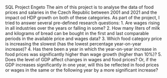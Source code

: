 SQL Project Engeto 
The aim of this project is to analyse the data of food prices and salaries in the Czech Republic between 2001 and 2021 and the impact od HDP growth on both of these categories.
As part of the project, I tried to answer several pre-defined research questions:
    1.        Are wages rising in all industries over the years or falling in some?
    2.        How many liters of milk and kilograms of bread can be bought in the first and last comparable periods in the available price and wages data?
    3.        Which food category price is increasing the slowest (has the lowest percentage year-on-year increase)?
    4.        Has there been a year in which the year-on-year increase in food prices was significantly higher than wage growth (higher than 10%)?
    5.        Does the level of GDP affect changes in wages and food prices? Or, if the GDP increases significantly in one year, will this be reflected 
                in food prices or wages in the same or the following year by a more significant increase?
